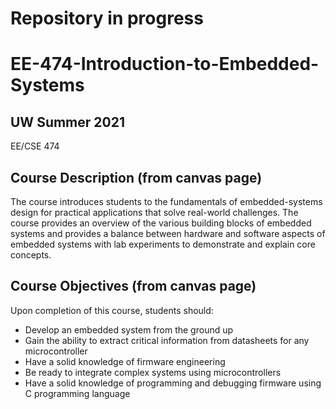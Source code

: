 # Repository in progress
# EE-474-Introduction-to-Embedded-Systems
## UW Summer 2021

EE/CSE 474 

## Course Description (from canvas page)
The course introduces students to the fundamentals of embedded-systems design for practical applications that solve real-world challenges. The course provides an overview of the various building blocks of embedded systems and provides a balance between hardware and software aspects of embedded systems with lab experiments to demonstrate and explain core concepts.

## Course Objectives (from canvas page)
Upon completion of this course, students should:

- Develop an embedded system from the ground up 
- Gain the ability to extract critical information from datasheets for any microcontroller
- Have a solid knowledge of firmware engineering 
- Be ready to integrate complex systems using microcontrollers
- Have a solid knowledge of programming and debugging firmware using C programming language

